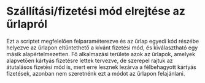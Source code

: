 # Szállítási/fizetési mód elrejtése az űrlapról

Ezt a scriptet megfelelően felparaméterezve és az űrlap egyedi kód részébe helyezve az űrlapon eltűntethető a kívánt fizetési mód, és kiválasztható egy másik alapértelmezetten.
Fő alkalmazási területe azok az űrlapok, amelyek alapvetően kártyás fizetésre lettek tervezve, de szerepel rajtuk az átutalásos fizetési mód is, mert erre lesznek lezárva a félbehagyott kártyás fizetések, azonban nem szeretnénk ezt a módot az űrlapon felajánlani.
